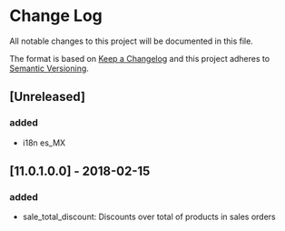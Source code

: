 # Change Log
All notable changes to this project will be documented in this file.

The format is based on [Keep a Changelog](http://keepachangelog.com/)
and this project adheres to [Semantic Versioning](http://semver.org/).

## [Unreleased]
### added
- i18n es_MX

## [11.0.1.0.0] - 2018-02-15
### added
- sale_total_discount: Discounts over total of products in sales orders

